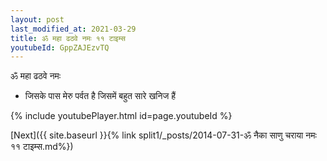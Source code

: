 ```yaml
---
layout: post
last_modified_at: 2021-03-29
title: ॐ महा ढठवे नमः ११ टाइम्स
youtubeId: GppZAJEzvTQ
---
```

 
 
 ॐ महा ढठवे नमः  
 
 -  जिसके पास मेरु पर्वत है जिसमें बहुत सारे खनिज हैं 
 
  
 
  
 
 
 
 
 
 


{% include youtubePlayer.html id=page.youtubeId %}
 
[Next]({{ site.baseurl }}{% link  split1/_posts/2014-07-31-ॐ नैका साणु चराया नमः ११ टाइम्स.md%})
 

